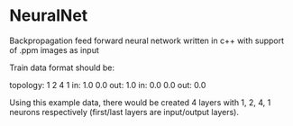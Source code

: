 # NeuralNet
Backpropagation feed forward neural network written in c++ with support of .ppm images as input


Train data format should be:

topology: 1 2 4 1
in: 1.0 0.0
out: 1.0
in: 0.0 0.0
out: 0.0


Using this example data, there would be created 4 layers with 1, 2, 4, 1 neurons respectively (first/last layers are input/output layers).
